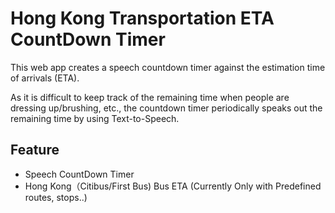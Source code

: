 # Hong Kong Transportation ETA CountDown Timer
This web app creates a speech countdown timer against the estimation time of arrivals (ETA). 

As it is difficult to keep track of the remaining time when people are dressing up/brushing, etc., the countdown timer periodically speaks out the remaining time by using Text-to-Speech.

## Feature

- Speech CountDown Timer
- Hong Kong（Citibus/First Bus) Bus ETA (Currently Only with Predefined routes, stops..)

